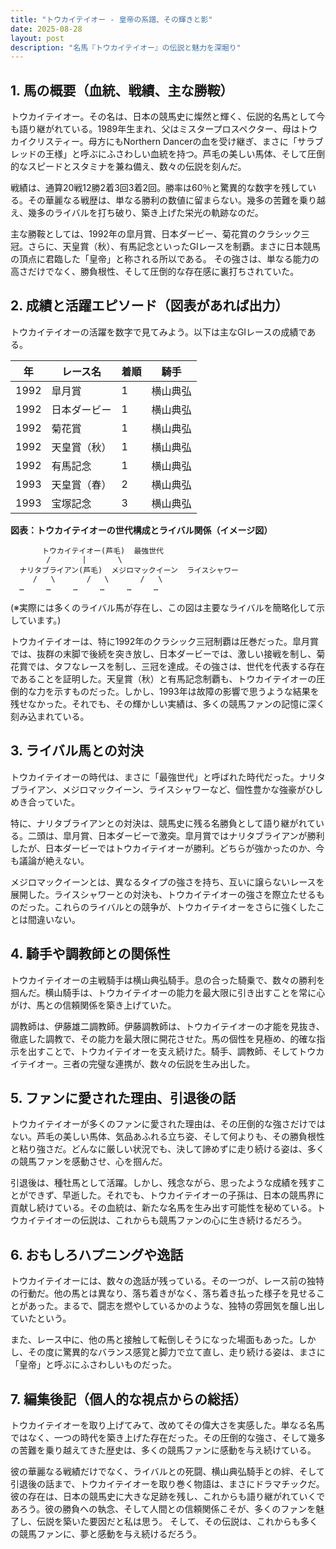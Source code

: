 ```yaml
---
title: "トウカイテイオー - 皇帝の系譜、その輝きと影"
date: 2025-08-28
layout: post
description: "名馬『トウカイテイオー』の伝説と魅力を深堀り"
---
```


## 1. 馬の概要（血統、戦績、主な勝鞍）

トウカイテイオー。その名は、日本の競馬史に燦然と輝く、伝説的名馬として今も語り継がれている。1989年生まれ、父はミスタープロスペクター、母はトウカイクリスティー。母方にもNorthern Dancerの血を受け継ぎ、まさに「サラブレッドの王様」と呼ぶにふさわしい血統を持つ。芦毛の美しい馬体、そして圧倒的なスピードとスタミナを兼ね備え、数々の伝説を刻んだ。

戦績は、通算20戦12勝2着3回3着2回。勝率は60％と驚異的な数字を残している。その華麗なる戦歴は、単なる勝利の数値に留まらない。幾多の苦難を乗り越え、幾多のライバルを打ち破り、築き上げた栄光の軌跡なのだ。

主な勝鞍としては、1992年の皐月賞、日本ダービー、菊花賞のクラシック三冠。さらに、天皇賞（秋）、有馬記念といったGIレースを制覇。まさに日本競馬の頂点に君臨した「皇帝」と称される所以である。  その強さは、単なる能力の高さだけでなく、勝負根性、そして圧倒的な存在感に裏打ちされていた。


## 2. 成績と活躍エピソード（図表があれば出力）

トウカイテイオーの活躍を数字で見てみよう。以下は主なGIレースの成績である。

| 年 | レース名         | 着順 | 騎手      |
|---|-----------------|-----|-----------|
| 1992 | 皐月賞           | 1   | 横山典弘    |
| 1992 | 日本ダービー       | 1   | 横山典弘    |
| 1992 | 菊花賞           | 1   | 横山典弘    |
| 1992 | 天皇賞（秋）       | 1   | 横山典弘    |
| 1992 | 有馬記念         | 1   | 横山典弘    |
| 1993 | 天皇賞（春）       | 2   | 横山典弘    |
| 1993 | 宝塚記念         | 3   | 横山典弘    |


**図表：トウカイテイオーの世代構成とライバル関係（イメージ図）**

```
       トウカイテイオー(芦毛)  最強世代
        /       |       \
  ナリタブライアン(芦毛)  メジロマックイーン  ライスシャワー
     /   \       /   \       /   \
  …     …     …     …     …     …
```

(※実際には多くのライバル馬が存在し、この図は主要なライバルを簡略化して示しています。)

トウカイテイオーは、特に1992年のクラシック三冠制覇は圧巻だった。皐月賞では、抜群の末脚で後続を突き放し、日本ダービーでは、激しい接戦を制し、菊花賞では、タフなレースを制し、三冠を達成。その強さは、世代を代表する存在であることを証明した。天皇賞（秋）と有馬記念制覇も、トウカイテイオーの圧倒的な力を示すものだった。しかし、1993年は故障の影響で思うような結果を残せなかった。それでも、その輝かしい実績は、多くの競馬ファンの記憶に深く刻み込まれている。


## 3. ライバル馬との対決

トウカイテイオーの時代は、まさに「最強世代」と呼ばれた時代だった。ナリタブライアン、メジロマックイーン、ライスシャワーなど、個性豊かな強豪がひしめき合っていた。

特に、ナリタブライアンとの対決は、競馬史に残る名勝負として語り継がれている。二頭は、皐月賞、日本ダービーで激突。皐月賞ではナリタブライアンが勝利したが、日本ダービーではトウカイテイオーが勝利。どちらが強かったのか、今も議論が絶えない。

メジロマックイーンとは、異なるタイプの強さを持ち、互いに譲らないレースを展開した。ライスシャワーとの対決も、トウカイテイオーの強さを際立たせるものだった。これらのライバルとの競争が、トウカイテイオーをさらに強くしたことは間違いない。


## 4. 騎手や調教師との関係性

トウカイテイオーの主戦騎手は横山典弘騎手。息の合った騎乗で、数々の勝利を掴んだ。横山騎手は、トウカイテイオーの能力を最大限に引き出すことを常に心がけ、馬との信頼関係を築き上げていた。

調教師は、伊藤雄二調教師。伊藤調教師は、トウカイテイオーの才能を見抜き、徹底した調教で、その能力を最大限に開花させた。馬の個性を見極め、的確な指示を出すことで、トウカイテイオーを支え続けた。騎手、調教師、そしてトウカイテイオー。三者の完璧な連携が、数々の伝説を生み出した。


## 5. ファンに愛された理由、引退後の話

トウカイテイオーが多くのファンに愛された理由は、その圧倒的な強さだけではない。芦毛の美しい馬体、気品あふれる立ち姿、そして何よりも、その勝負根性と粘り強さだ。どんなに厳しい状況でも、決して諦めずに走り続ける姿は、多くの競馬ファンを感動させ、心を掴んだ。

引退後は、種牡馬として活躍。しかし、残念ながら、思ったような成績を残すことができず、早逝した。それでも、トウカイテイオーの子孫は、日本の競馬界に貢献し続けている。その血統は、新たな名馬を生み出す可能性を秘めている。トウカイテイオーの伝説は、これからも競馬ファンの心に生き続けるだろう。


## 6. おもしろハプニングや逸話

トウカイテイオーには、数々の逸話が残っている。その一つが、レース前の独特の行動だ。他の馬とは異なり、落ち着きがなく、落ち着き払った様子を見せることがあった。まるで、闘志を燃やしているかのような、独特の雰囲気を醸し出していたという。

また、レース中に、他の馬と接触して転倒しそうになった場面もあった。しかし、その度に驚異的なバランス感覚と脚力で立て直し、走り続ける姿は、まさに「皇帝」と呼ぶにふさわしいものだった。


## 7. 編集後記（個人的な視点からの総括）

トウカイテイオーを取り上げてみて、改めてその偉大さを実感した。単なる名馬ではなく、一つの時代を築き上げた存在だった。その圧倒的な強さ、そして幾多の苦難を乗り越えてきた歴史は、多くの競馬ファンに感動を与え続けている。

彼の華麗なる戦績だけでなく、ライバルとの死闘、横山典弘騎手との絆、そして引退後の話まで、トウカイテイオーを取り巻く物語は、まさにドラマチックだ。彼の存在は、日本の競馬史に大きな足跡を残し、これからも語り継がれていくであろう。彼の勝負への執念、そして人間との信頼関係こそが、多くのファンを魅了し、伝説を築いた要因だと私は思う。  そして、その伝説は、これからも多くの競馬ファンに、夢と感動を与え続けるだろう。

